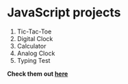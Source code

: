 # JavaScript projects

1. Tic-Tac-Toe
2. Digital Clock
3. Calculator
4. Analog Clock
5. Typing Test

**Check them out [here](index.html)**
